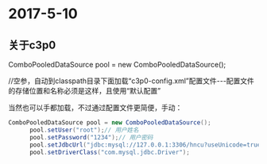 # 2017-5-10

## 关于c3p0

 ComboPooledDataSource pool = new ComboPooledDataSource();                                 

//空参，自动到classpath目录下面加载“c3p0-config.xml”配置文件---配置文件的存储位置和名称必须是这样，且使用“默认配置”

当然也可以手都加载，不过通过配置文件更简便，手动：

```java
ComboPooledDataSource pool = new ComboPooledDataSource();
      pool.setUser("root");// 用户姓名
      pool.setPassword("1234");// 用户密码
      pool.setJdbcUrl("jdbc:mysql://127.0.0.1:3306/hncu?useUnicode=true&characterEncoding=utf-8");// MySQL数据库连接url
      pool.setDriverClass("com.mysql.jdbc.Driver");
```


